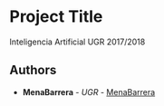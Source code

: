 # Project Title

Inteligencia Artificial UGR 2017/2018


## Authors

* **MenaBarrera** - *UGR* - [MenaBarrera](https://github.com/MenaBarrera)
